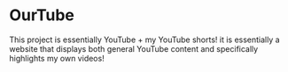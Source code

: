 # OurTube
This project is essentially YouTube + my YouTube shorts! it is essentially a website that displays both general YouTube content and specifically highlights my own videos!
